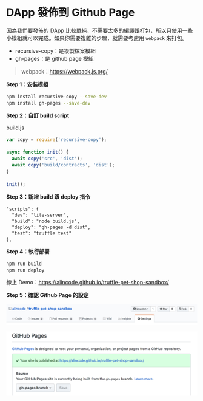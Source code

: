 # DApp 發佈到 Github Page

因為我們要發佈的 DApp 比較單純，不需要太多的編譯跟打包，所以只使用一些小模組就可以完成。如果你需要複雜的步驟，就需要考慮用 `webpack` 來打包。

* recursive-copy：是複製檔案模組
* gh-pages：是 github page 模組

> webpack：<https://webpack.js.org/>

**Step 1：安裝模組**

```sh
npm install recursive-copy --save-dev
npm install gh-pages --save-dev
```

**Step 2：自訂 build script**

build.js

```js
var copy = require('recursive-copy');

async function init() {
  await copy('src', 'dist');
  await copy('build/contracts', 'dist');
}

init();
```

**Step 3：新增 build 跟 deploy 指令**

```
"scripts": {
  "dev": "lite-server",
  "build": "node build.js",
  "deploy": "gh-pages -d dist",
  "test": "truffle test"
},
```

**Step 4：執行部署**

```sh
npm run build
npm run deploy
```

線上 Demo：<https://alincode.github.io/truffle-pet-shop-sandbox/>

**Step 5：確認 Github Page 的設定**

![](assets/truffle/github_setting.png)

![](assets/truffle/gh-pages.png)